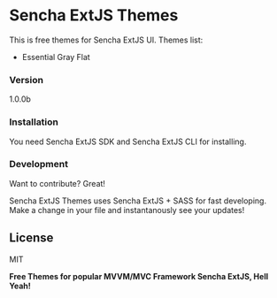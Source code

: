 # Sencha ExtJS Themes

This is free themes for Sencha ExtJS UI. Themes list:

  - Essential Gray Flat

### Version
1.0.0b

### Installation

You need Sencha ExtJS SDK and Sencha ExtJS CLI for installing.

### Development

Want to contribute? Great!

Sencha ExtJS Themes uses Sencha ExtJS + SASS for fast developing.
Make a change in your file and instantanously see your updates!

License
----

MIT


**Free Themes for popular MVVM/MVC Framework Sencha ExtJS, Hell Yeah!**